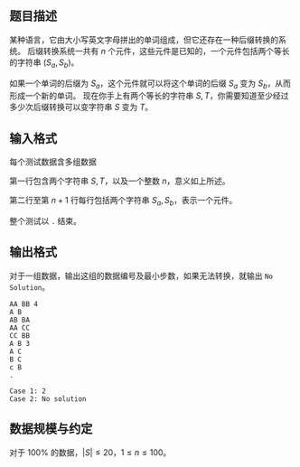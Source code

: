 ## 题目描述

某种语言，它由大小写英文字母拼出的单词组成，但它还存在一种后缀转换的系统。 后缀转换系统一共有 $n$ 个元件，这些元件是已知的，一个元件包括两个等长的字符串 $(S_a,S_b)$。 

如果一个单词的后缀为 $S_a$，这个元件就可以将这个单词的后缀 $S_a$ 变为 $S_b$，从而形成一个新的单词。 现在你手上有两个等长的字符串 $S,T$，你需要知道至少经过多少次后缀转换可以变字符串 $S$ 变为 $T$。

## 输入格式

每个测试数据含多组数据

第一行包含两个字符串 $S,T$，以及一个整数 $n$，意义如上所述。

第二行至第 $n+1$ 行每行包括两个字符串 $S_a,S_b$，表示一个元件。

整个测试以 `.` 结束。

## 输出格式

对于一组数据，输出这组的数据编号及最小步数，如果无法转换，就输出 `No Solution`。

```input1
AA BB 4
A B
AB BA
AA CC
CC BB
A B 3
A C
B C
c B
.
```

```output1
Case 1: 2
Case 2: No solution
```

## 数据规模与约定

对于 $100\%$ 的数据，$|S|\leq 20$，$1\leq n\leq 100$。

